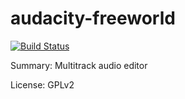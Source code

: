 # audacity-freeworld

[![Build Status](https://travis-ci.org/UnitedRPMs/audacity-freeworld.svg?branch=master)](https://travis-ci.org/UnitedRPMs/audacity-freeworld)
 
Summary: Multitrack audio editor
 
License: GPLv2
 
